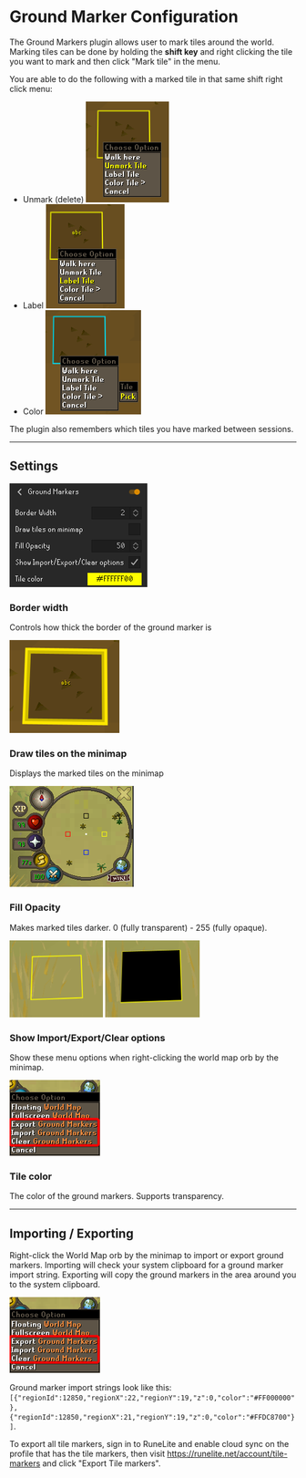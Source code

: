 # Ground Marker Configuration

The Ground Markers plugin allows user to mark tiles around the world. Marking tiles can be done by holding the **shift key** and right clicking the tile you want to mark and then click "Mark tile" in the menu.

You are able to do the following with a marked tile in that same shift right click menu:

- Unmark (delete)
![unmark tile](img/ground-markers/ground_markers_unmark.png)
- Label
![label tile](img/ground-markers/ground_markers_label.png)
- Color
![color tile](img/ground-markers/ground_markers_color.png)

The plugin also remembers which tiles you have marked between sessions.

--- 

## Settings

![](img/ground-markers/ground_markers_settings.png)

### Border width

Controls how thick the border of the ground marker is

![thickness](img/ground-markers/ground_markers_width.png)

### Draw tiles on the minimap

Displays the marked tiles on the minimap

![minimap](img/ground-markers/ground_markers_minimap.png)

### Fill Opacity

Makes marked tiles darker. 0 (fully transparent) - 255 (fully opaque).

<img height="135" alt="" src="img/ground-markers/ground_markers_fill_0.png"> <img height="135" alt="" src="img/ground-markers/ground_markers_fill_255.png">

### Show Import/Export/Clear options

Show these menu options when right-clicking the world map orb by the minimap.

![](img/ground-markers/ground_markers_import.png)

### Tile color
The color of the ground markers. Supports transparency.

---

## Importing / Exporting

Right-click the World Map orb by the minimap to import or export ground markers. Importing will check your system clipboard for a ground marker import string. Exporting will copy the ground markers in the area around you to the system clipboard.

![](img/ground-markers/ground_markers_import.png)

Ground marker import strings look like this: `[{"regionId":12850,"regionX":22,"regionY":19,"z":0,"color":"#FF000000"},{"regionId":12850,"regionX":21,"regionY":19,"z":0,"color":"#FFDC8700"}]`.

To export all tile markers, sign in to RuneLite and enable cloud sync on the profile that has the tile markers, then visit https://runelite.net/account/tile-markers and click "Export Tile markers".
